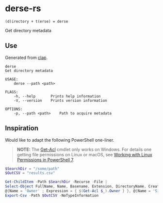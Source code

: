 # derse-rs

```
(d)irectory + t(erse) = derse
```

Get directory metadata

## Use
Generated from [clap](https://clap.rs/).

```
derse
Get directory metadata

USAGE:
    derse --path <path>

FLAGS:
    -h, --help       Prints help information
    -V, --version    Prints version information

OPTIONS:
    -p, --path <path>    Path to acquire metadata
```

## Inspiration

Would like to adapt the following PowerShell one-liner.

> **NOTE:** The [Get-Acl]() cmdlet only works on Windows.  For details one getting file permissions on Linux or macOS, see [Working with Linux Permissions in PowerShell 7](https://petri.com/working-with-linux-permissions-in-powershell-7).

```powershell
$SearchDir = "/some/path"
$OutCSV = "results.csv"

Get-ChildItem -Path $SearchDir -Recurse -File |
Select-Object FullName, Name, Basename, Extension, DirectoryName, CreationTime, LastAccessTime, LastWriteTime, `
@{Name = 'Owner' ; Expression = { $(Get-Acl $_).Owner } }, @{Name = 'Size KB'; Expression = { $_.Length / 1KB } } |
Export-Csv -Path $OutCSV -NoTypeInformation
```
